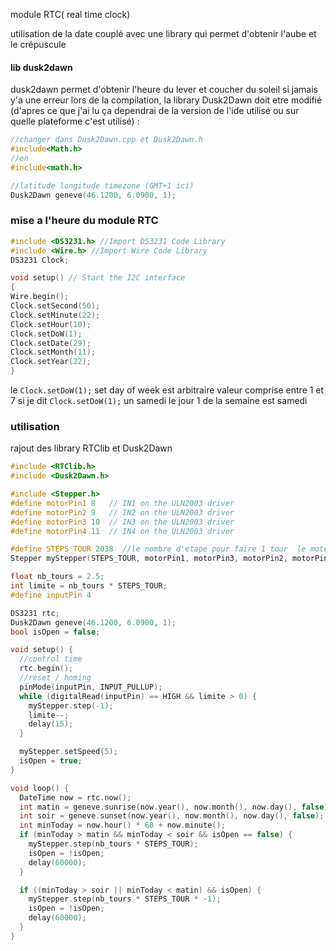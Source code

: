 module RTC( real time clock) 

utilisation de la date couplé avec une library qui permet d'obtenir l'aube et le crépuscule

#### lib dusk2dawn 
dusk2dawn permet d'obtenir l'heure du lever et coucher du soleil
si jamais y'a une erreur lors de la compilation, la library Dusk2Dawn doit etre modifié (d'apres ce que j'ai lu ça dependrai de la version de l'ide utilisé ou sur quelle plateforme c'est utilisé) : 
```c++
//changer dans Dusk2Dawn.cpp et Dusk2Dawn.h
#include<Math.h>
//en
#include<math.h>
```
```c++
//latitude longitude timezone (GMT+1 ici)
Dusk2Dawn geneve(46.1200, 6.0900, 1);
```

### mise a l'heure du module RTC

```c++
#include <DS3231.h> //Import DS3231 Code Library
#include <Wire.h> //Import Wire Code Library
DS3231 Clock;

void setup() // Start the I2C interface
{
Wire.begin();
Clock.setSecond(50);
Clock.setMinute(22);
Clock.setHour(10);
Clock.setDoW(1); 
Clock.setDate(29); 
Clock.setMonth(11);
Clock.setYear(22); 
}
```

le `Clock.setDoW(1);` set day of week est arbitraire
valeur comprise entre 1 et 7
si je dit  `Clock.setDoW(1);`  un samedi le jour 1 de la semaine est samedi

### utilisation
rajout des library RTClib et Dusk2Dawn


```c++
#include <RTClib.h>
#include <Dusk2Dawn.h>

#include <Stepper.h>
#define motorPin1 8   // IN1 on the ULN2003 driver
#define motorPin2 9   // IN2 on the ULN2003 driver
#define motorPin3 10  // IN3 on the ULN2003 driver
#define motorPin4 11  // IN4 on the ULN2003 driver

#define STEPS_TOUR 2038  //le nombre d'etape pour faire 1 tour  le moteur en full-step mode fait 2048 en half step mode 4096
Stepper myStepper(STEPS_TOUR, motorPin1, motorPin3, motorPin2, motorPin4);

float nb_tours = 2.5;
int limite = nb_tours * STEPS_TOUR;
#define inputPin 4

DS3231 rtc;
Dusk2Dawn geneve(46.1200, 6.0900, 1);
bool isOpen = false;

void setup() {
  //control time
  rtc.begin();
  //reset / homing
  pinMode(inputPin, INPUT_PULLUP);
  while (digitalRead(inputPin) == HIGH && limite > 0) {
    myStepper.step(-1);
    limite--;
    delay(15);
  }

  myStepper.setSpeed(5);
  isOpen = true;
}

void loop() {
  DateTime now = rtc.now();
  int matin = geneve.sunrise(now.year(), now.month(), now.day(), false);
  int soir = geneve.sunset(now.year(), now.month(), now.day(), false);
  int minToday = now.hour() * 60 + now.minute();
  if (minToday > matin && minToday < soir && isOpen == false) {
    myStepper.step(nb_tours * STEPS_TOUR);
    isOpen = !isOpen;
    delay(60000);
  }

  if ((minToday > soir || minToday < matin) && isOpen) {
    myStepper.step(nb_tours * STEPS_TOUR * -1);
    isOpen = !isOpen;
    delay(60000);
  }
}
```